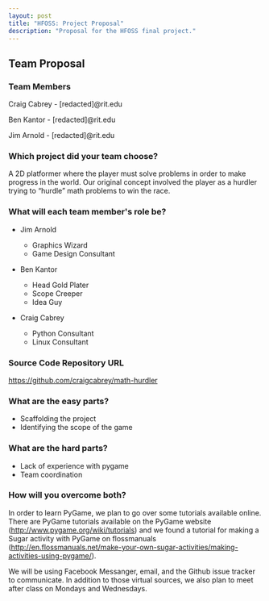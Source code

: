```yaml
---
layout: post
title: "HFOSS: Project Proposal"
description: "Proposal for the HFOSS final project."
---
```


## Team Proposal

### Team Members

Craig Cabrey - [redacted]@rit.edu

Ben Kantor - [redacted]@rit.edu

Jim Arnold - [redacted]@rit.edu

### Which project did your team choose?

A 2D platformer where the player must solve problems in order to make
progress in the world. Our original concept involved the player as a hurdler
trying to “hurdle” math problems to win the race.

### What will each team member's role be?

* Jim Arnold
  * Graphics Wizard
  * Game Design Consultant

* Ben Kantor
  * Head Gold Plater
  * Scope Creeper
  * Idea Guy

* Craig Cabrey
  * Python Consultant
  * Linux Consultant

### Source Code Repository URL

https://github.com/craigcabrey/math-hurdler

### What are the easy parts?

* Scaffolding the project
* Identifying the scope of the game

### What are the hard parts?

* Lack of experience with pygame
* Team coordination

### How will you overcome both?

In order to learn PyGame, we plan to go over some tutorials available online.
There are PyGame tutorials available on the PyGame website
(http://www.pygame.org/wiki/tutorials) and we found a tutorial for making a
Sugar activity with PyGame on flossmanuals
(http://en.flossmanuals.net/make-your-own-sugar-activities/making-activities-using-pygame/).

We will be using Facebook Messanger, email, and the Github issue tracker to
communicate. In addition to those virtual sources, we also plan to meet after
class on Mondays and Wednesdays.

